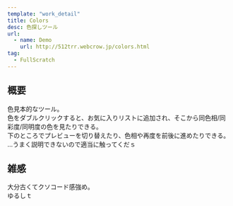 ```yaml
---
template: "work_detail"
title: Colors
desc: 色探しツール
url:
  - name: Demo
    url: http://512trr.webcrow.jp/colors.html
tag:
  - FullScratch
---
```

## 概要
色見本的なツール。  
色をダブルクリックすると、お気に入りリストに追加され、そこから同色相/同彩度/同明度の色を見たりできる。  
下のところでプレビューを切り替えたり、色相や再度を前後に進めたりできる。  
…うまく説明できないので適当に触ってくだｓ  
## 雑感
大分古くてクソコード感強め。  
ゆるしｔ